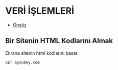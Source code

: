 # VERİ İŞLEMLERİ

- [Önsöz](https://github.com/cicekhasan/DersNotlarim)

## Bir Sitenin HTML Kodlarını Almak

Ekrana sitenin html kodlarını basar.

```bash
GET aysubey.com 
```